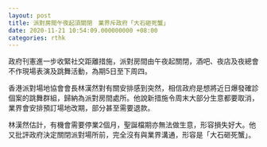 ```yaml
---
layout: post
title: 派對房間午夜起須關閉　業界斥政府「大石砸死蟹」
date: 2020-11-21 10:54:09.000000000 +08:00
categories: rthk
---
```


政府刊憲進一步收緊社交距離措施，派對房間由午夜起關閉，酒吧、夜店及夜總會不作現場表演及跳舞活動，為期5日至下周四。

香港派對場地協會會長林漢然對有關安排感到突然，相信政府是想將近日爆發確診個案的跳舞群組，歸納為派對房間處所。他說新措施令周末大部分生意都要取消，業界會安排預訂場地改期，部分甚至需要退款。

林漢然估計，有機會需要停業2個月，聖誕檔期亦無法做生意，形容損失好大。他又批評政府決定關閉派對場所前，完全沒有與業界溝通，形容是「大石砸死蟹」。
